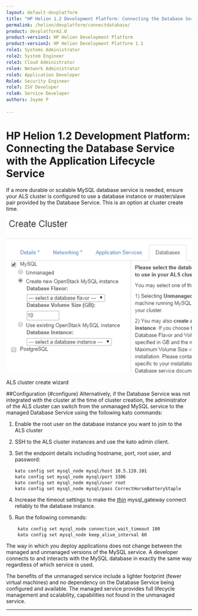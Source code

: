 ```yaml
---
layout: default-devplatform
title: "HP Helion 1.2 Development Platform: Connecting the Database Service with the Application Lifecycle Service"
permalink: /helion/devplatform/connectdatabase/
product: devplatform2.0
product-version1: HP Helion Development Platform
product-version2: HP Helion Development Platform 1.1
role1: Systems Administrator 
role2: System Engineer
role3: Cloud Administrator
role4: Network Administrator
role5: Application Developer
Role6: Security Engineer
role7: ISV Developer 
role8: Service Developer
authors: Jayme P

---
```

<!--UNDER REVISION-->

# HP Helion 1.2 Development Platform: Connecting the Database Service with the Application Lifecycle Service

If a more durable or scalable MySQL database service is needed, ensure your ALS cluster is configured to use a database instance or master/slave pair provided by the Database Service. This is an option at cluster create time.

<img src="media/databaseALS.png"/>

ALS cluster create wizard

##Configuration {#configure} 
Alternatively, if the Database Service was not integrated with the cluster at the time of cluster creation, the administrator of the ALS cluster can switch from the unmanaged MySQL service to the managed Database Service using the following kato commands:

1. Enable the root user on the database instance you want to join to the ALS cluster
2.	SSH to the ALS cluster instances and use the kato admin client. 
3.	Set the endpoint details including hostname, port, root user, and password:
	
		kato config set mysql_node mysql/host 10.5.120.101
		kato config set mysql_node mysql/port 3306
		kato config set mysql_node mysql/user root
		kato config set mysql_node mysql/pass CorrectHorseBatteryStaple
1. Increase the timeout settings to make the [*thin*](http://code.macournoyer.com/thin/) mysql\_gateway connect reliably to the database instance. 
2. Run the following commands:

    	kato config set mysql_node connection_wait_timeout 100
    	kato config set mysql_node keep_alive_interval 60

The way in which you deploy applications does not change between the managed and unmanaged versions of the MySQL service. A developer connects to and interacts with the MySQL database in exactly the same way regardless of which service is used.

The benefits of the unmanaged service include a lighter footprint (fewer virtual machines) and no dependency on the Database Service being configured and available. The managed service provides full lifecycle management and scalability, capabilities not found in the unmanaged service.

----


 
